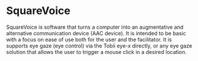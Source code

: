 # SquareVoice
SquareVoice is software that turns a computer into an augmentative and alternative communication device (AAC device).  It is intended to be basic with a focus on ease of use both for the user and the facilitator.  It is supports eye gaze (eye control) via the Tobii eye-x directly, or any eye gaze solution that allows the user to trigger a mouse click in a desired location.  
